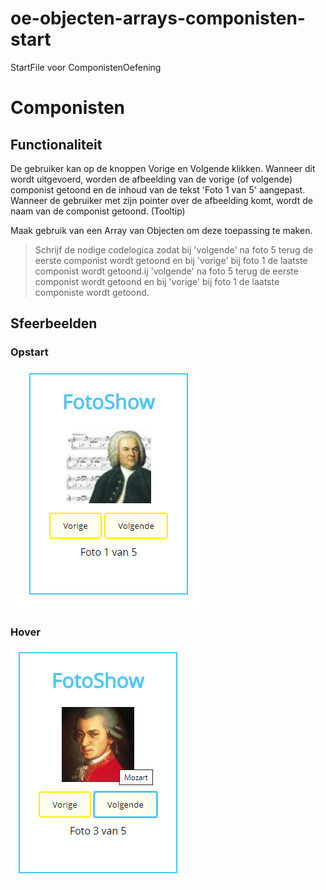 # oe-objecten-arrays-componisten-start
StartFile voor ComponistenOefening

# Componisten
## Functionaliteit
De gebruiker kan op de knoppen Vorige en Volgende klikken. Wanneer dit wordt uitgevoerd, worden de afbeelding van de vorige (of volgende) componist getoond en de inhoud van de tekst 'Foto 1 van 5' aangepast.
Wanneer de gebruiker met zijn pointer over de afbeelding komt, wordt de naam van de componist getoond. (Tooltip)

Maak gebruik van een Array van Objecten om deze toepassing te maken.

> Schrijf de nodige codelogica zodat bij 'volgende' na foto 5 terug de eerste componist wordt getoond en bij 'vorige' bij foto 1 de laatste componist wordt getoond.ij 'volgende' na foto 5 terug de eerste componist wordt getoond en bij 'vorige' bij foto 1 de laatste componiste wordt getoond.
## Sfeerbeelden
### Opstart
![Componisten_Start](img/Componisten_Start.png)

### Hover
![Componisten_MuisAanwijzer](img/Componisten_MuisAanwijzer.png)
